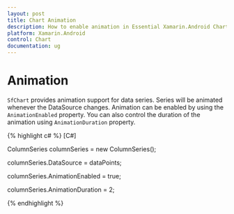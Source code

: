 ```yaml
---
layout: post
title: Chart Animation
description: How to enable animation in Essential Xamarin.Android Chart
platform: Xamarin.Android
control: Chart
documentation: ug
---
```


# Animation

`SfChart` provides animation support for data series. Series will be animated whenever the DataSource changes. Animation can be enabled by using the `AnimationEnabled` property. You can also control the duration of the animation using `AnimationDuration` property. 

{% highlight c# %}
[C#]

ColumnSeries columnSeries = new ColumnSeries();

columnSeries.DataSource = dataPoints;

columnSeries.AnimationEnabled = true;

columnSeries.AnimationDuration = 2;

{% endhighlight %}
